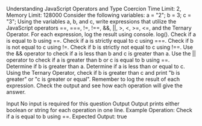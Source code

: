 Understanding JavaScript Operators and Type Coercion
Time Limit: 2, Memory Limit: 128000
Consider the following variables: a = "2"; b = 3; c = "3";
Using the variables a, b, and c, write expressions that utilize the JavaScript operators ==, ===, !=, !==, &&, ||, >, <, >=, <=, and the Ternary Operator. For each expression, log the result using console. log().
Check if a is equal to b using ==.
Check if a is strictly equal to c using ===.
Check if b is not equal to c using !=.
Check if b is strictly not equal to c using !==.
Use the && operator to check if a is less than b and c is greater than a.
Use the || operator to check if a is greater than b or c is equal to b using ==.
Determine if b is greater than a.
Determine if a is less than or equal to c.
Using the Ternary Operator, check if b is greater than c and print "b is greater" or "c is greater or equal".
Remember to log the result of each expression. Check the output and see how each operation will give the answer. 

Input
No input is required for this question
Output
Output prints either boolean or string for each operation in one line.
Example
Operation: Check if a is equal to b using ==.
Expected Output: true